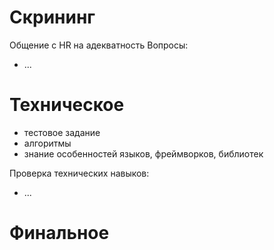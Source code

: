 # Скрининг
Общение с HR на адекватность
Вопросы:
- ...

# Техническое
- тестовое задание
- алгоритмы
- знание особенностей языков, фреймворков, библиотек

Проверка технических навыков:
- ...

# Финальное

